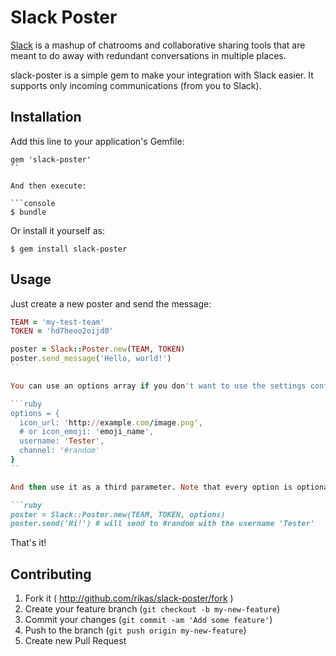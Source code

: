 # Slack Poster

[Slack](https://slack.com/) is a mashup of chatrooms and collaborative sharing tools that are meant to do away with redundant conversations in multiple places.

slack-poster is a simple gem to make your integration with Slack easier. It supports only incoming communications (from you to Slack).

## Installation

Add this line to your application's Gemfile:

```console
gem 'slack-poster'
``

And then execute:

```console
$ bundle
```

Or install it yourself as:

```console
$ gem install slack-poster
```

## Usage

Just create a new poster and send the message:

```ruby
TEAM = 'my-test-team'
TOKEN = 'hd7heoo2oijd0'

poster = Slack::Poster.new(TEAM, TOKEN)
poster.send_message('Hello, world!')
``

You can use an options array if you don't want to use the settings configured directly on Slack:

```ruby
options = {
  icon_url: 'http://example.com/image.png',
  # or icon_emoji: 'emoji_name',
  username: 'Tester',
  channel: '#random'
}
``

And then use it as a third parameter. Note that every option is optional (no pun intended!).

```ruby
poster = Slack::Poster.new(TEAM, TOKEN, options)
poster.send('Hi!') # will send to #random with the username 'Tester'
```

That's it!

## Contributing

1. Fork it ( http://github.com/rikas/slack-poster/fork )
2. Create your feature branch (`git checkout -b my-new-feature`)
3. Commit your changes (`git commit -am 'Add some feature'`)
4. Push to the branch (`git push origin my-new-feature`)
5. Create new Pull Request
